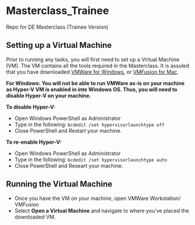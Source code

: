 # Masterclass_Trainee
Repo for DE Masterclass (Trainee Version)

## Setting up a Virtual Machine
Prior to running any tasks, you will first need to set up a Virtual Machine (VM). The VM contains all the tools required in the Masterclass. It is assuled that you have downloaded [VMWare for Windows](https://www.vmware.com/sg/products/workstation-pro.html), or [VMFusion for Mac](https://my.vmware.com/en/web/vmware/info/slug/desktop_end_user_computing/vmware_fusion/11_0). 

**For Windows: You will not be able to run VMWare as-is on your machine as Hyper-V VM is enabled in inte Windows OS. Thus, you will need to disable Hyper-V on your machine.** <br />

**To disable Hyper-V:**
- Open Windows PowerShell as Administrator
- Type in the following: `bcdedit /set hypervisorlaunchtype off`
- Close PowerShell and Restart your machine. 

**To re-enable Hyper-V:**
- Open Windows PowerShell as Administrator
- Type in the following: `bcdedit /set hypervisorlaunchtype auto`
- Close PowerShell and Researt your machine.


## Running the Virtual Machine
- Once you have the VM on your machine, open VMWare Workstation/ VMFusion
- Select **Open a Virtual Machine** and navigate to where you've placed the downloaded VM. 

